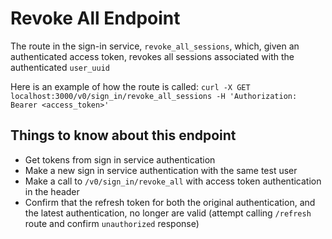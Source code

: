 # Revoke All Endpoint
The route in the sign-in service, `revoke_all_sessions`, which, given an authenticated access token, revokes all sessions associated with the authenticated `user_uuid`

Here is an example of how the route is called:
`curl -X GET localhost:3000/v0/sign_in/revoke_all_sessions -H 'Authorization: Bearer <access_token>'`

## Things to know about this endpoint
- Get tokens from sign in service authentication
- Make a new sign in service authentication with the same test user
- Make a call to `/v0/sign_in/revoke_all` with access token authentication in the header
- Confirm that the refresh token for both the original authentication, and the latest authentication, no longer are valid (attempt calling `/refresh` route and confirm `unauthorized` response)
